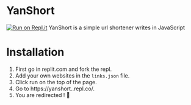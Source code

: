 # YanShort
[![Run on Repl.it](https://repl.it/badge/github/YanJobs/YanShort)](https://repl.it/github/YanJobs/YanShort)
YanShort is a simple url shortener writes in JavaScript
# Installation
1. First go in replit.com and fork the repl.
2. Add your own websites in the `links.json` file.
3. Click run on the top of the page.
4. Go to https://yanshort.<Your Replit Username>.repl.co/<key in links.json>.
5. You are redirected ! :tada: